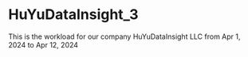 # HuYuDataInsight_3
This is the workload for our company HuYuDataInsight LLC from Apr 1, 2024 to Apr 12, 2024
